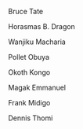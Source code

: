 [//]: # (this file wasn't available on upstream main so I added it)

Bruce Tate

Horasmas B. Dragon

Wanjiku Macharia

Pollet Obuya

Okoth Kongo

Magak Emmanuel

Frank Midigo

Dennis Thomi
